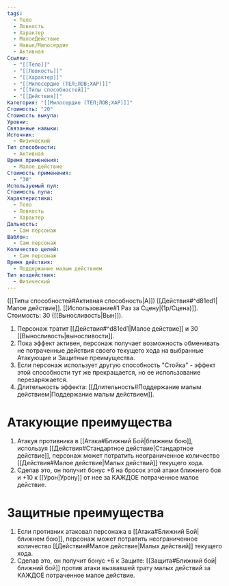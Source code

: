 ```yaml
---
tags:
  - Тело
  - Ловкость
  - Характер
  - МалоеДействие
  - Навык/Милосердие
  - Активная
Ссылки:
  - "[[Тело]]"
  - "[[Ловкость]]"
  - "[[Характер]]"
  - "[[Милосердие (ТЕЛ;ЛОВ;ХАР)]]"
  - "[[Типы способностей]]"
  - "[[Действия]]"
Категория: "[[Милосердие (ТЕЛ;ЛОВ;ХАР)]]"
Стоимость: "20"
Стоимость выкупа:
Уровни:
Связанные навыки:
Источник:
  - Физический
Тип способности:
  - Активная
Время применения:
  - Малое действие
Стоимость применения:
  - "30"
Используемый пул:
Стоимость пула:
Характеристики:
  - Тело
  - Ловкость
  - Характер
Дальность:
  - Сам персонаж
Шаблон:
  - Сам персонаж
Количество целей:
  - Сам персонаж
Время действия:
  - Поддержание малым действием
Тип воздействия:
  - Физический
---
```

([[Типы способностей#Активная способность|А]]) [[Действия#^d81ed1|Малое действие]]. [[Использование#1 Раз за Сцену|(1р/Сцена)]]. Стоимость: 30 ([[Выносливость|Вын]]).

1. Персонаж тратит [[Действия#^d81ed1|Малое действие]] и 30 [[Выносливость|выносливости]].
2. Пока эффект активен, персонаж получает возможность обменивать не потраченные действия своего текущего хода на выбранные Атакующие и Защитные преимущества.
3. Если персонаж использует другую способность "Стойка" - эффект этой способности тут же прекращается, но ее использование перезаряжается. 
4. Длительность эффекта: [[Длительность#Поддержание малым действием|Поддержание малым действием]].

# Атакующие преимущества

1. Атакуя противника в [[Атака#Ближний Бой|ближнем бою]], используя [[Действия#Стандартное действие|Стандартное действие]], персонаж может потратить неограниченное количество [[Действия#Малое действие|Малых действий]] текущего хода.
2. Сделав это, он получит бонус +6 на бросок этой атаки ближнего боя и +10 к [[Урон|Урону]] от нее за КАЖДОЕ потраченное малое действие. 

# Защитные преимущества

1. Если противник атаковал персонажа в [[Атака#Ближний Бой|ближнем бою]], персонаж может потратить неограниченное количество [[Действия#Малое действие|Малых действий]] текущего хода.
2. Сделав это, он получит бонус +6 к Защите: [[Защита#Ближний бой|ближний бой]] против атаки вызвавшей трату малых действий за КАЖДОЕ потраченное малое действие. 


